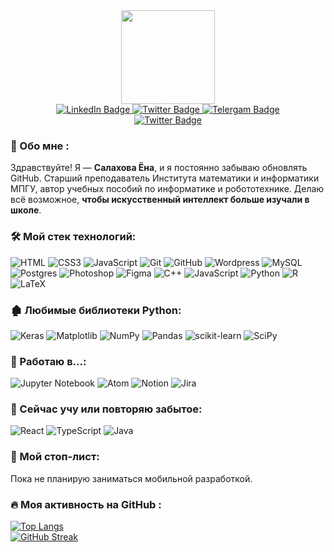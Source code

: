 <div id="header" align="center">
  <img src="https://i.ibb.co/GTDc356/IMG-7288.png" width="150" />
</div>
<div id="badges" align="center">
  <a href="https://www.linkedin.com/in/s-yona/">
    <img src="https://img.shields.io/badge/LinkedIn-blue?style=for-the-badge&logo=linkedin&logoColor=white" alt="LinkedIn Badge"/>
  </a>
  <a href="twitter.com/an_genzel">
    <img src="https://img.shields.io/badge/Twitter-blue?style=for-the-badge&logo=twitter&logoColor=white" alt="Twitter Badge"/>
  </a>
   <a href="t.me/brfox">
    <img src="https://img.shields.io/badge/Telegram-2CA5E0?style=for-the-badge&logo=telegram&logoColor=white" alt="Telergam Badge"/>
  </a>
 
  <br>
   <a href="vk.com/remydes">
    <img src="https://img.shields.io/badge/vk-remydes-blue" alt="Twitter Badge"/>
  </a>
</div>

### 🦊 Обо мне :
Здравствуйте! Я — **Салахова Ёна**, и я постоянно забываю обновлять GitHub. Старший преподаватель Института математики и информатики МПГУ, автор учебных пособий по информатике и робототехнике. Делаю всё возможное, **чтобы искусственный интеллект больше изучали в школе**.

### :hammer_and_wrench: Мой стек технологий:
![HTML](https://img.shields.io/badge/-HTML-333?style=for-the-badge&logo=html5)
![CSS3](https://img.shields.io/badge/css3-%231572B6.svg?style=for-the-badge&logo=css3&logoColor=white)
![JavaScript](https://img.shields.io/badge/-JavaScript-333?style=for-the-badge&logo=javascript)
![Git](https://img.shields.io/badge/-Git-333?style=for-the-badge&logo=Git)
![GitHub](https://img.shields.io/badge/-GitHub-333?style=for-the-badge&logo=GitHub)
![Wordpress](https://img.shields.io/badge/-Wordpress-333?style=for-the-badge&logo=Wordpress&logoColor=blue)
![MySQL](https://img.shields.io/badge/-MySQL-333?style=for-the-badge)
![Postgres](https://img.shields.io/badge/postgres-%23316192.svg?style=for-the-badge&logo=postgresql&logoColor=white)
![Photoshop](https://img.shields.io/badge/-Photoshop-333?style=for-the-badge&logo=Photoshop)
![Figma](https://img.shields.io/badge/figma-%23F24E1E.svg?style=for-the-badge&logo=figma&logoColor=white)
![C++](https://img.shields.io/badge/c++-%2300599C.svg?style=for-the-badge&logo=c%2B%2B&logoColor=white)
![JavaScript](https://img.shields.io/badge/javascript-%23323330.svg?style=for-the-badge&logo=javascript&logoColor=%23F7DF1E)
![Python](https://img.shields.io/badge/python-3670A0?style=for-the-badge&logo=python&logoColor=ffdd54)
![R](https://img.shields.io/badge/r-%23276DC3.svg?style=for-the-badge&logo=r&logoColor=white)
![LaTeX](https://img.shields.io/badge/latex-%23008080.svg?style=for-the-badge&logo=latex&logoColor=white)

### 🏚️ Любимые библиотеки Python:

![Keras](https://img.shields.io/badge/Keras-%23D00000.svg?style=for-the-badge&logo=Keras&logoColor=white)
![Matplotlib](https://img.shields.io/badge/Matplotlib-%23ffffff.svg?style=for-the-badge&logo=Matplotlib&logoColor=black)
![NumPy](https://img.shields.io/badge/numpy-%23013243.svg?style=for-the-badge&logo=numpy&logoColor=white)
![Pandas](https://img.shields.io/badge/pandas-%23150458.svg?style=for-the-badge&logo=pandas&logoColor=white)
![scikit-learn](https://img.shields.io/badge/scikit--learn-%23F7931E.svg?style=for-the-badge&logo=scikit-learn&logoColor=white)
![SciPy](https://img.shields.io/badge/SciPy-%230C55A5.svg?style=for-the-badge&logo=scipy&logoColor=%white)

### 📝 Работаю в...:

![Jupyter Notebook](https://img.shields.io/badge/jupyter-%23FA0F00.svg?style=for-the-badge&logo=jupyter&logoColor=white)
![Atom](https://img.shields.io/badge/Atom-%2366595C.svg?style=for-the-badge&logo=atom&logoColor=white)
![Notion](https://img.shields.io/badge/Notion-%23000000.svg?style=for-the-badge&logo=notion&logoColor=white)
![Jira](https://img.shields.io/badge/jira-%230A0FFF.svg?style=for-the-badge&logo=jira&logoColor=white)


### 📕 Сейчас учу или повторяю забытое:

![React](https://img.shields.io/badge/react-%2320232a.svg?style=for-the-badge&logo=react&logoColor=%2361DAFB)
![TypeScript](https://img.shields.io/badge/typescript-%23007ACC.svg?style=for-the-badge&logo=typescript&logoColor=white)
![Java](https://img.shields.io/badge/java-%23ED8B00.svg?style=for-the-badge&logo=java&logoColor=white)


### 🛑 Мой стоп-лист:
Пока не планирую заниматься мобильной разработкой.


### :fire: Моя активность на GitHub :
[![Top Langs](https://github-readme-stats.vercel.app/api/top-langs/?username=memeko&layout=compact)](https://github.com/memeko/github-readme-stats)
<br>
[![GitHub Streak](http://github-readme-streak-stats.herokuapp.com?user=memeko&theme=neon-dark&locale=ru)](https://git.io/streak-stats)

